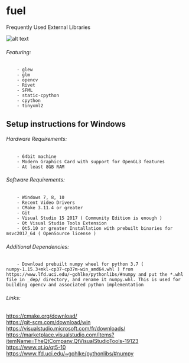 # fuel
Frequently Used External Libraries

![alt text](https://github.com/Layl-AboutBlank/Spark/blob/master/_res/com/img/github_logo.png "fuel")

###### Featuring:
		- glew
		- glm
		- opencv
		- Rivet
		- SFML
		- static-cpython
		- cpython
		- tinyxml2

## Setup instructions for Windows

###### Hardware Requirements:
		- 64bit machine
		- Modern Graphics Card with support for OpenGL3 features
		- At least 8GB RAM

###### Software Requirements:
		- Windows 7, 8, 10
		- Recent Video Drivers
		- CMake 3.11.4 or greater
		- Git
		- Visual Studio 15 2017 ( Community Edition is enough )
		- Qt Visual Studio Tools Extension
		- Qt5.10 or greater Installation with prebuilt binaries for msvc2017_64 ( OpenSource license )

###### Additional Dependencies:
		- Download prebuilt numpy wheel for python 3.7 ( numpy‑1.15.3+mkl‑cp37‑cp37m‑win_amd64.whl ) from https://www.lfd.uci.edu/~gohlke/pythonlibs/#numpy and put the *.whl file in _dep/ directory, and rename it numpy.whl. This is used for building opencv and associated python implementation

###### Links:
https://cmake.org/download/  \
https://git-scm.com/download/win  \
https://visualstudio.microsoft.com/fr/downloads/  \
https://marketplace.visualstudio.com/items?itemName=TheQtCompany.QtVisualStudioTools-19123  \
https://www.qt.io/qt5-10  \
https://www.lfd.uci.edu/~gohlke/pythonlibs/#numpy